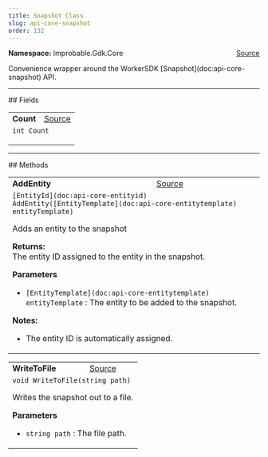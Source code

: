 ```yaml
---
title: Snapshot Class
slug: api-core-snapshot
order: 132
---
```


<p><b>Namespace:</b> Improbable.Gdk.Core<span style="float: right"><a href="https://www.github.com/spatialos/gdk-for-unity/blob/0.3.3/workers/unity/Packages/io.improbable.gdk.core/Utility/Snapshot.cs/#L10">Source</a></span></p>

</p>


<p>Convenience wrapper around the WorkerSDK [Snapshot](doc:api-core-snapshot) API. </p>








</p>
<hr style="width:100%; border-top-color:#d8d8d8" />
## Fields


</p>


<table class="io-api-doc">    <tr>        <td class="io-api-doc-name"><a id="count"></a><b>Count</b></td>        <td class="io-api-doc-source"><a href="https://www.github.com/spatialos/gdk-for-unity/blob/0.3.3/workers/unity/Packages/io.improbable.gdk.core/Utility/Snapshot.cs/#L14">Source</a></td>    </tr>    <tr>        <td class="io-api-doc-content" colspan="2"><code>int Count</code></p></td>    </tr></table>







</p>
<hr style="width:100%; border-top-color:#d8d8d8" />
## Methods


</p>


<table class="io-api-doc">    <tr>        <td class="io-api-doc-name"><a id="addentity-entitytemplate"></a><b>AddEntity</b></td>        <td class="io-api-doc-source"><a href="https://www.github.com/spatialos/gdk-for-unity/blob/0.3.3/workers/unity/Packages/io.improbable.gdk.core/Utility/Snapshot.cs/#L24">Source</a></td>    </tr>    <tr>        <td class="io-api-doc-content" colspan="2"><code>[EntityId](doc:api-core-entityid) AddEntity([EntityTemplate](doc:api-core-entitytemplate) entityTemplate)</code></p>Adds an entity to the snapshot </p><b>Returns:</b></br>The entity ID assigned to the entity in the snapshot.</p><b>Parameters</b><ul><li><code>[EntityTemplate](doc:api-core-entitytemplate) entityTemplate</code> : The entity to be added to the snapshot.</li></ul></p><b>Notes:</b><ul><li>The entity ID is automatically assigned. </li></ul></td>    </tr></table>
<table class="io-api-doc">    <tr>        <td class="io-api-doc-name"><a id="writetofile-string"></a><b>WriteToFile</b></td>        <td class="io-api-doc-source"><a href="https://www.github.com/spatialos/gdk-for-unity/blob/0.3.3/workers/unity/Packages/io.improbable.gdk.core/Utility/Snapshot.cs/#L35">Source</a></td>    </tr>    <tr>        <td class="io-api-doc-content" colspan="2"><code>void WriteToFile(string path)</code></p>Writes the snapshot out to a file. </p><b>Parameters</b><ul><li><code>string path</code> : The file path.</li></ul></td>    </tr></table>



